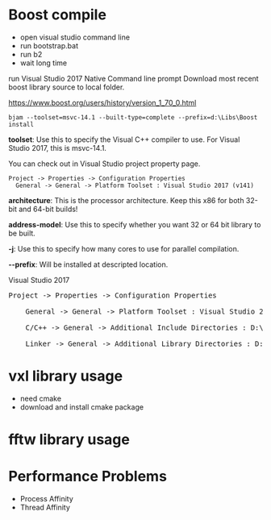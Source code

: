 # Boost compile
* open visual studio command line 
* run bootstrap.bat
* run b2
* wait long time

run Visual Studio 2017 Native Command line prompt
Download most recent boost library source to local folder.

https://www.boost.org/users/history/version_1_70_0.html

```bjam --toolset=msvc-14.1 --built-type=complete --prefix=d:\Libs\Boost install``` 

**toolset**: Use this to specify the Visual C++ compiler to use. For Visual Studio 2017, this is msvc-14.1. 

You can check out in Visual Studio project property page.
```
Project -> Properties -> Configuration Properties
  General -> General -> Platform Toolset : Visual Studio 2017 (v141)
```

**architecture**: This is the processor architecture. Keep this x86 for both 32-bit and 64-bit builds!

**address-model**: Use this to specify whether you want 32 or 64 bit library to be built.

**-j**: Use this to specify how many cores to use for parallel compilation.

**--prefix**: Will be installed at descripted location.


Visual Studio 2017 

<pre>
Project -> Properties -> Configuration Properties

	General -> General -> Platform Toolset : Visual Studio 2017 (v141)  - Only Check when it need to compile

	C/C++ -> General -> Additional Include Directories : D:\Libs\Boost\include\boost-1_70
	
	Linker -> General -> Additional Library Directories : D:\libs\Boost\lib 
</pre>  




# vxl library usage
* need cmake 
* download and install cmake package


# fftw library usage

# Performance Problems
* Process Affinity
* Thread Affinity


